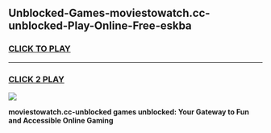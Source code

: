 
## Unblocked-Games-moviestowatch.cc-unblocked-Play-Online-Free-eskba
<h3>
<a href="https://premium76.site?title=moviestowatch.cc-unblocked&ref=26A">CLICK TO PLAY</a></h3>
<hr>

<h3>
<a href="https://premium76.site?title=moviestowatch.cc-unblocked&ref=26A">CLICK 2 PLAY</a>
  
</h3>

<a href="https://premium76.site?title=moviestowatch.cc-unblocked&ref=26A"><img src="https://clearcache.store/games.png"></a>


**moviestowatch.cc-unblocked games unblocked: Your Gateway to Fun and Accessible Online Gaming**
